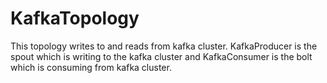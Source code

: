 KafkaTopology
=============
This topology writes to and reads from kafka cluster.
KafkaProducer is the spout which is writing to the kafka cluster and KafkaConsumer is the bolt which is consuming from kafka cluster.
